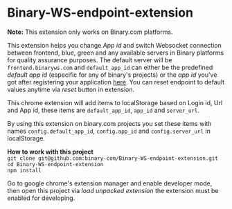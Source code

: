 # Binary-WS-endpoint-extension

<b>Note:</b>
This extension only works on Binary.com platforms.

This extension helps you change <i>App id</i> and switch Websocket connection between frontend, blue, green and any available servers in Binary platforms for quality assurance purposes. The default server will be `frontend.binaryws.com` and `default_app_id` can either be the predefined <i>default app id</i> (especific for any of binary's projects) or the <i>app id</i> you've got after registering your application <a href="https://developers.binary.com/applications/">here</a>. You can reset endpoint to default values anytime via <i>reset</i> button in extension.

This chrome extension will add items to localStorage based on Login id, Url and App id, these items are `default_app_id`, `app_id` and `server_url`.

By using this extension on binary.com projects you set these items with names `config.default_app_id`, `config.app_id` and `config.server_url` in localStorage.

<b>How to work with this project</b></br>
`git clone git@github.com:binary-com/Binary-WS-endpoint-extension.git` </br>
`cd Binary-WS-endpoint-extension` </br>
`npm install` </br>

Go to google chrome's extension manager and enable developer mode, then open this project via <i>load unpacked extension</i>
the extension must be enabled for developing.
